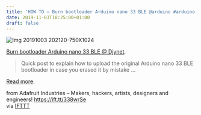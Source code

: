 ```yaml
---
title: 'HOW TO – Burn bootloader Arduino nano 33 BLE @arduino #arduino'
date: 2019-11-03T18:25:00+01:00
draft: false
---
```


![Img 20191003 202120-750X1024](https://cdn-blog.adafruit.com/uploads/2019/11/IMG_20191003_202120-750x1024.jpg)

[Burn bootloader Arduino nano 33 BLE @ Djynet](http://djynet.net/?p=969).

> Quick post to explain how to upload the original Arduino nano 33 BLE bootloader in case you erased it by mistake …

[Read more](http://djynet.net/?p=969).

  
  
from Adafruit Industries – Makers, hackers, artists, designers and engineers! https://ift.tt/338wrSe  
via [IFTTT](https://ifttt.com/?ref=da&site=blogger)